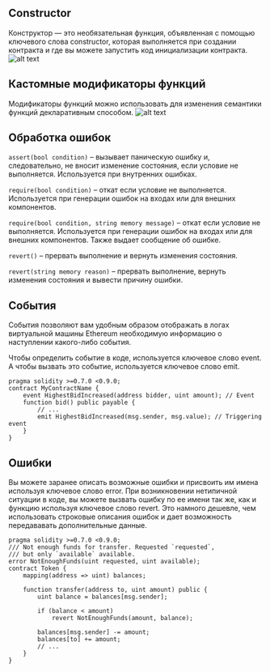 ## Constructor
Конструктор — это необязательная функция, объявленная с помощью ключевого слова constructor, которая выполняется при создании контракта и где вы можете запустить код инициализации контракта.
![alt text](https://i.postimg.cc/1XqgtZRF/constructor.png "Инициализация")

## Кастомные модификаторы функций
Модификаторы функций можно использовать для изменения семантики функций декларативным способом.
![alt text](https://ic.wampi.ru/2023/02/01/onlyOwner.png)

## Обработка ошибок
``assert(bool condition)`` – вызывает паническую ошибку и, следовательно, не вносит изменение состояния, если условие не выполняется. Используется при внутренних ошибках.

``require(bool condition)`` – откат если условие не выполняется. Используется при генерации ошибок на входах или для внешних компонентов.

``require(bool condition, string memory message)`` – откат если условие не выполняется. Используется при генерации ошибок на входах или для внешних компонентов. Также выдает сообщение об ошибке.

``revert()`` – прервать выполнение и вернуть изменения состояния.

``revert(string memory reason)`` – прервать выполнение, вернуть изменения состояния и вывести причину ошибки.

## События
События позволяют вам удобным образом отображать в логах виртуальной машины Ethereum необходимую информацию о наступлении какого-либо события.

Чтобы определить событие в коде, используется ключевое слово event. А чтобы вызвать это событие, используется ключевое слово emit.
```solidity
pragma solidity >=0.7.0 <0.9.0;
contract MyContractName {
    event HighestBidIncreased(address bidder, uint amount); // Event
    function bid() public payable {
        // ...
        emit HighestBidIncreased(msg.sender, msg.value); // Triggering event
    }
}
```
## Ошибки
Вы можете заранее описать возможные ошибки и присвоить им имена используя ключевое слово error. При возникновении нетипичной ситуации в коде, вы можете вызвать ошибку по ее имени так же, как и функцию используя ключевое слово revert. Это намного дешевле, чем использовать строковые описания ошибок и дает возможность передававать дополнительные данные.
```solidity
pragma solidity >=0.7.0 <0.9.0;
/// Not enough funds for transfer. Requested `requested`,
/// but only `available` available.
error NotEnoughFunds(uint requested, uint available);
contract Token {
    mapping(address => uint) balances;
    
    function transfer(address to, uint amount) public {
        uint balance = balances[msg.sender];
        
        if (balance < amount)
            revert NotEnoughFunds(amount, balance);
            
        balances[msg.sender] -= amount;
        balances[to] += amount;
        // ...
    }
}
```